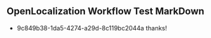 ## OpenLocalization Workflow Test MarkDown
* 9c849b38-1da5-4274-a29d-8c119bc2044a 
thanks!<!--HONumber=Mar16_HO2-->
